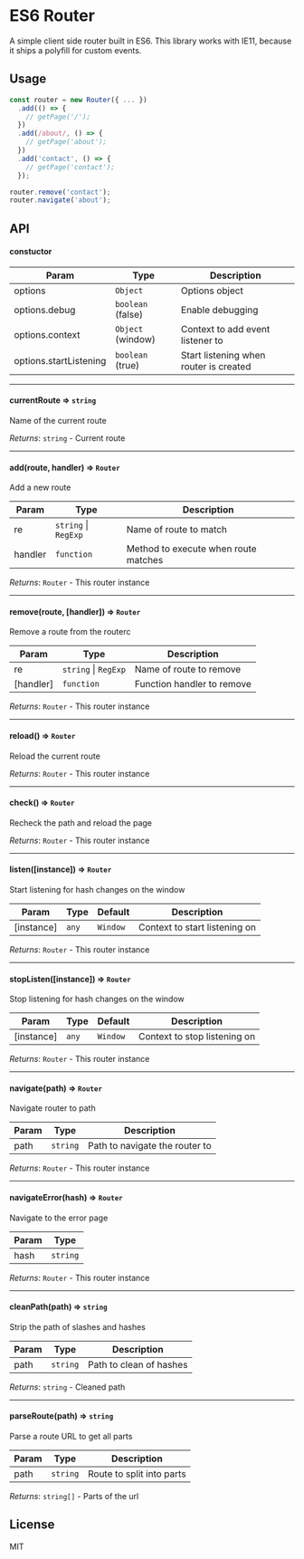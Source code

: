 # ES6 Router

A simple client side router built in ES6. This library works with IE11, because it ships a polyfill for custom events.

## Usage

```js
const router = new Router({ ... })
  .add(() => {
    // getPage('/');
  })
  .add(/about/, () => {
    // getPage('about');
  })
  .add('contact', () => {
    // getPage('contact');
  });

router.remove('contact');
router.navigate('about');
```

## API

#### constuctor

| Param                  | Type                         | Description                            |
| ---------------------- | ---------------------------- | -------------------------------------- |
| options                | <code>Object</code>          | Options object                         |
| options.debug          | <code>boolean</code> (false) | Enable debugging                       |
| options.context        | <code>Object</code> (window) | Context to add event listener to       |
| options.startListening | <code>boolean</code> (true)  | Start listening when router is created |

<hr>

#### currentRoute ⇒ <code>string</code>

Name of the current route

_Returns_: <code>string</code> - Current route

<hr>

#### add(route, handler) ⇒ <code>Router</code>

Add a new route

| Param   | Type                                       | Description                          |
| ------- | ------------------------------------------ | ------------------------------------ |
| re      | <code>string</code> \| <code>RegExp</code> | Name of route to match               |
| handler | <code>function</code>                      | Method to execute when route matches |

_Returns_: <code>Router</code> - This router instance

<hr>

#### remove(route, [handler]) ⇒ <code>Router</code>

Remove a route from the routerc

| Param     | Type                                       | Description                |
| --------- | ------------------------------------------ | -------------------------- |
| re        | <code>string</code> \| <code>RegExp</code> | Name of route to remove    |
| [handler] | <code>function</code>                      | Function handler to remove |

_Returns_: <code>Router</code> - This router instance

<hr>

#### reload() ⇒ <code>Router</code>

Reload the current route

_Returns_: <code>Router</code> - This router instance

<hr>

#### check() ⇒ <code>Router</code>

Recheck the path and reload the page

_Returns_: <code>Router</code> - This router instance

<hr>

#### listen([instance]) ⇒ <code>Router</code>

Start listening for hash changes on the window

| Param      | Type             | Default             | Description                   |
| ---------- | ---------------- | ------------------- | ----------------------------- |
| [instance] | <code>any</code> | <code>Window</code> | Context to start listening on |

_Returns_: <code>Router</code> - This router instance

<hr>

#### stopListen([instance]) ⇒ <code>Router</code>

Stop listening for hash changes on the window

| Param      | Type             | Default             | Description                  |
| ---------- | ---------------- | ------------------- | ---------------------------- |
| [instance] | <code>any</code> | <code>Window</code> | Context to stop listening on |

_Returns_: <code>Router</code> - This router instance

<hr>

#### navigate(path) ⇒ <code>Router</code>

Navigate router to path

| Param | Type                | Description                    |
| ----- | ------------------- | ------------------------------ |
| path  | <code>string</code> | Path to navigate the router to |

_Returns_: <code>Router</code> - This router instance

<hr>

#### navigateError(hash) ⇒ <code>Router</code>

Navigate to the error page

| Param | Type                |
| ----- | ------------------- |
| hash  | <code>string</code> |

_Returns_: <code>Router</code> - This router instance

<hr>

#### cleanPath(path) ⇒ <code>string</code>

Strip the path of slashes and hashes

| Param | Type                | Description             |
| ----- | ------------------- | ----------------------- |
| path  | <code>string</code> | Path to clean of hashes |

_Returns_: <code>string</code> - Cleaned path

<hr>

#### parseRoute(path) ⇒ <code>string</code>

Parse a route URL to get all parts

| Param | Type                | Description               |
| ----- | ------------------- | ------------------------- |
| path  | <code>string</code> | Route to split into parts |

_Returns_: <code>string[]</code> - Parts of the url

## License

MIT
